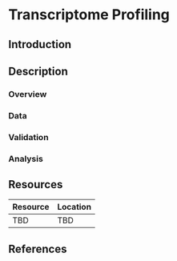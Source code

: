 # Transcriptome Profiling #
## Introduction ##
## Description ##
### Overview ###
### Data ###
### Validation ###
### Analysis ###
## Resources ##
| Resource | Location |
| --- | --- |
| TBD | TBD | 
## References ##